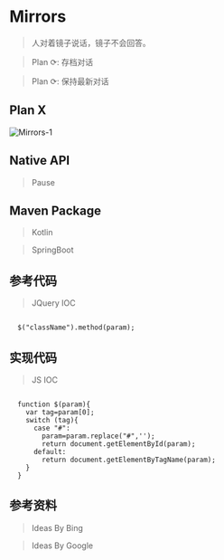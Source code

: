 # Mirrors

> 人对着镜子说话，镜子不会回答。

> Plan ⟳: 存档对话

> Plan ⟳: 保持最新对话

## Plan X

![Mirrors-1](https://user-images.githubusercontent.com/78424351/185891925-483faa3b-b22e-495f-bb2e-0490c716a46c.png)

## Native API

> Pause

## Maven Package

> Kotlin

> SpringBoot

## 参考代码

> JQuery IOC

```JS

  $("className").method(param);

```
## 实现代码

> JS IOC

```JS

  function $(param){
    var tag=param[0];
    switch (tag){
      case "#":
        param=param.replace("#",'');
        return document.getElementById(param);
      default:
        return document.getElementByTagName(param);
    }
  }

```

## 参考资料

> Ideas By Bing

> Ideas By Google
